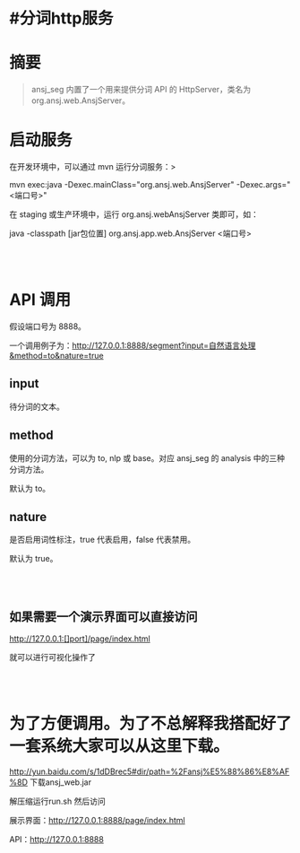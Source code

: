 #分词http服务
=============

# 摘要
>ansj_seg 内置了一个用来提供分词 API 的 HttpServer，类名为 org.ansj.web.AnsjServer。

# 启动服务

在开发环境中，可以通过 mvn 运行分词服务：>

mvn exec:java -Dexec.mainClass="org.ansj.web.AnsjServer" -Dexec.args="<端口号>"

在 staging 或生产环境中，运行 org.ansj.webAnsjServer 类即可，如：

java -classpath [jar包位置] org.ansj.app.web.AnsjServer <端口号>

<br/>
<br/>

# API 调用

假设端口号为 8888。

一个调用例子为：http://127.0.0.1:8888/segment?input=自然语言处理&method=to&nature=true

## input
待分词的文本。

## method

使用的分词方法，可以为 to, nlp 或 base。对应 ansj_seg 的 analysis 中的三种分词方法。

默认为 to。

## nature

是否启用词性标注，true 代表启用，false 代表禁用。

默认为 true。

<br/><br/>
## 如果需要一个演示界面可以直接访问

http://127.0.0.1:[]port]/page/index.html 

就可以进行可视化操作了

<br/><br/>
# 为了方便调用。为了不总解释我搭配好了一套系统大家可以从这里下载。


http://yun.baidu.com/s/1dDBrec5#dir/path=%2Fansj%E5%88%86%E8%AF%8D
下载ansj_web.jar

解压缩运行run.sh 然后访问

展示界面：http://127.0.0.1:8888/page/index.html 

API：http://127.0.0.1:8888
